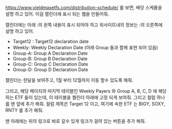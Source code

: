 https://www.yieldmaxetfs.com/distribution-schedule/ 를 보면, 배당 스케쥴을 설명 하고 있어. 이걸 캘린더에 표시 되는 웹을 만들어줘.

캘린더에는 아래 :의 왼쪽 내용이 표시 되어야 하고 위사이트내의 정보는 :의 오른쪽에 설명 하고 있어.

- Target12 : Target12 declaration date
- Weekly: Weekly Declaration Date (아래 Group 들과 함께 표현 되어 있음)
- Group-A: Group A Declaration Date 
- Group-B: Group B Declaration Date 
- Group-C: Group C Declaration Date 
- Group-D: Group D Declaration Date 

캘린더는 한달을 보여주고, 1월 부터 12월까지 이동 할수 있도록 해줘.


그리고, 해당 페이지의 마지막 테이블인 Weekly Payers 와 Group A, B, C, D 에 해당 하는 ETF 들이 있는데, 이 테이블을 켈린더 아래에 고정 되게 보여줘. 그리고 컬럼 하나를 맨 앞에 추가 해줘. 컬럼 제목은 Target 12 이고, 여기에 속한 ETF 는 BIGY, SOXY, RNTY 를 추가 해줘.

맨 아래에는 위의 링크로 바로 갈수 있게 링크가 걸려 있는 버튼을 추가 해줘.
